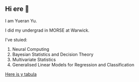 ## Hi ere 👋

I am Yueran Yu.

I did my undergrad in MORSE at Warwick.

I've stuied:
1. Neural Computing
2. Bayesian Statistics and Decision Theory
3. Multivariate Statistics
4. Generalised Linear Models for Regression and Classification

[Here is y tabula](https://tabula.warwick.ac.uk/profiles/view/course/2010240_2/2024/modules)
<!--
**WrenYu13243/WrenYu13243** is a ✨ _special_ ✨ repository because its `README.md` (this file) appears on your GitHub profile.

Here are some ideas to get you started:

- 🔭 I’m currently working on ...
- 🌱 I’m currently learning ...
- 👯 I’m looking to collaborate on ...
- 🤔 I’m looking for help with ...
- 💬 Ask me about ...
- 📫 How to reach me: ...
- 😄 Pronouns: ...
- ⚡ Fun fact: ...
-->
